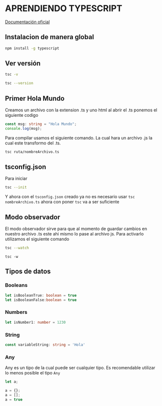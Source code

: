 # APRENDIENDO TYPESCRIPT
[Documentación oficial](https://www.typescriptlang.org/docs/handbook/intro.html)

## Instalacion de manera global
```bash
npm install -g typescript
```
## Ver versión
```bash
tsc -v
```

```bash
tsc --version
```

## Primer Hola Mundo
Creamos un archivo con la extension .ts y uno html al abrir el .ts ponemos el siguiente codigo
```ts
const msg: string = "Hola Mundo";
console.log(msg);
```
Para compilar usamos el siguiente comando. La cual hara un archivo .js la cual este transformo del .ts.
```bash
tsc ruta/nombreArchivo.ts
```

## tsconfig.json
Para iniciar 
```bash
tsc --init
```
Y ahora con el `tsconfig.json` creado ya no es necesario usar `tsc nombreArchivo.ts` ahora con poner `tsc` va a ser suficiente

## Modo observador
El modo observador sirve para que al momento de guardar cambios en nuestro archivo .ts este ahi mismo lo pase al archivo js. Para activarlo utilizamos el siguiente comando
```bash
tsc --watch 
```
```
tsc -w
```

## Tipos de datos

### Booleans
```ts
let isBooleanTrue: boolean = true
let isBooleanFalse:boolean = true
```

### Numbers
```ts
let isNumber1: number = 1230
```

### String
```ts
const variableString: string = 'Hola'
```

### Any
Any es un tipo de la cual puede ser cualquier tipo.
Es recomendable utilizar lo menos posible el tipo `Any`
```ts
let a;

a = {};
a = [];
a = true
```

```bash
```

